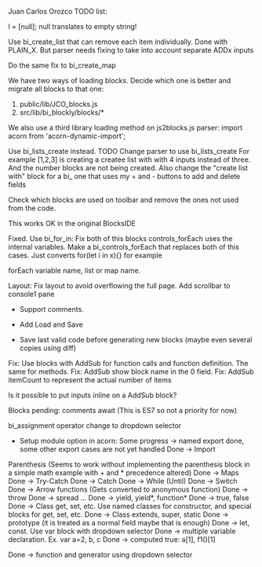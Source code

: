 Juan Carlos Orozco TODO list:

l = [null]; null translates to empty string!

Use bi_create_list that can remove each item individually. Done with PLAIN_X. But parser needs fixing to take into account separate ADDx inputs

Do the same fix to bi_create_map

We have two ways of loading blocks. Decide which one is better and migrate all blocks to that one:
1) public/lib/JCO_blocks.js
2) src/lib/bi_blockly/blocks/*

We also use a third library loading method on js2blocks.js parser:
import acorn from 'acorn-dynamic-import';

Use bi_lists_create instead. TODO Change parser to use bi_lists_create 
For example [1,2,3] is creating a createe list with with 4 inputs instead of three. And the number blocks are not being created.
Also change the "create list with" block for a bi_ one that uses my + and - buttons to add and delete fields

Check which blocks are used on toolbar and remove the ones not used from the code.

This works OK in the original BlocksIDE

Fixed. Use bi_for_in:
Fix both of this blocks
<block type="controls_forEach"></block>
<block type="bi_controls_forEachKey"></block>
controls_forEach uses the internal variables.
Make a bi_controls_forEach that replaces both of this cases.
Just converts for(let i in x){} for example

forEach variable name, list or map name.

Layout:
Fix layout to avoid overflowing the full page.
Add scrollbar to console1 pane

- Support comments.

- Add Load and Save

- Save last valid code before generating new blocks (maybe even several copies using diff)

Fix: Use blocks with AddSub for function calls and function definition. The same for methods.
Fix: AddSub show block name in the 0 field.
Fix: AddSub itemCount to represent the actual number of items

Is it possible to put inputs inline on a AddSub block?

Blocks pending:
comments
await (This is ES7 so not a priority for now)

bi_assignment operator change to dropdown selector

- Setup module option in acorn:
Some progress -> named export done, some other export cases are not yet handled
Done -> Import

Parenthesis (Seems to work without implementing the parenthesis block in a simple math example with + and * precedence altered)
Done -> Maps
Done -> Try-Catch
Done -> Catch
Done -> While (Until)
Done -> Switch
Done -> Arrow functions (Gets converted to anonymous function)
Done -> throw
Done -> spread ...
Done -> yield, yield*, function*
Done -> true, false
Done -> Class get, set, etc. Use named classes for constructor, and special blocks for get, set, etc.
Done -> Class extends, super, static
Done -> prototype (it is treated as a normal field maybe that is enough)
Done -> let, const. Use var block with dropdown selector
Done -> multiple variable declaration. Ex. var a=2, b, c
Done -> computed true: a[1], f1()[1]

Done -> function and generator using dropdown selector

